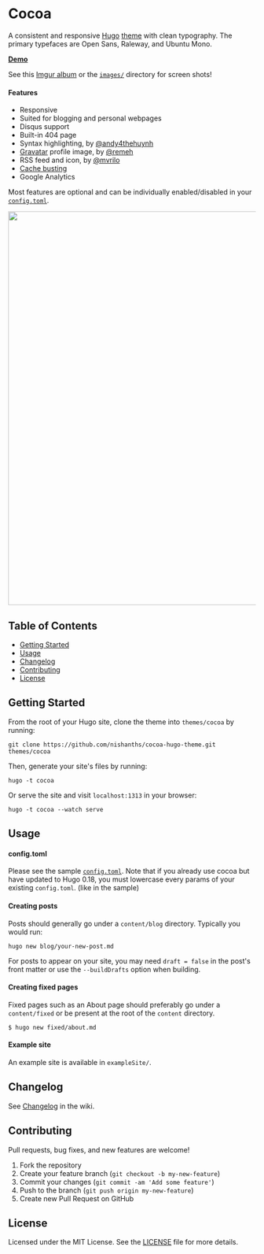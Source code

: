 # Cocoa

A consistent and responsive [Hugo](http://gohugo.io) [theme](https://github.com/spf13/hugoThemes/) with clean typography. The primary typefaces are Open Sans, Raleway, and Ubuntu Mono.

[__Demo__](http://themes.gohugo.io/theme/cocoa/)

See this [Imgur album](http://imgur.com/a/skabh) or the [`images/`](https://github.com/nishanths/cocoa-hugo-theme/tree/master/images) directory for screen shots!

#### Features

* Responsive
* Suited for blogging and personal webpages
* Disqus support
* Built-in 404 page
* Syntax highlighting, by [@andy4thehuynh](https://github.com/andy4thehuynh)
* [Gravatar](https://github.com/nishanths/cocoa-hugo-theme/pull/25) profile image, by [@remeh](https://github.com/remeh)
* RSS feed and icon, by [@mvrilo](https://github.com/mvrilo)
* [Cache busting](https://github.com/nishanths/cocoa-hugo-theme/commit/2e598e5b739c0529ba0d8ec305066ad209f4317f#diff-0bcd4f78d920797d1ae8c184a6554729R18)
* Google Analytics

Most features are optional and can be individually enabled/disabled in your [`config.toml`](https://github.com/nishanths/cocoa-hugo-theme/blob/master/exampleSite/config.toml).

<img src="http://i.imgur.com/jdstF9j.png" width="800">

## Table of Contents

* [Getting Started](#getting-started)
* [Usage](#usage)
* [Changelog](#changelog)
* [Contributing](#contributing)
* [License](#license)

## Getting Started 

From the root of your Hugo site, clone the theme into `themes/cocoa` by running:

````
git clone https://github.com/nishanths/cocoa-hugo-theme.git themes/cocoa
````

Then, generate your site's files by running:

````
hugo -t cocoa
````

Or serve the site and visit `localhost:1313` in your browser:

```
hugo -t cocoa --watch serve
```

## Usage

#### config.toml

Please see the sample [`config.toml`](https://github.com/nishanths/cocoa-hugo-theme/blob/master/exampleSite/config.toml). Note that if you already use cocoa but have updated to Hugo 0.18, you must lowercase every params of your existing `config.toml`. (like in the sample)

#### Creating posts

Posts should generally go under a `content/blog` directory. Typically you would run:

````
hugo new blog/your-new-post.md
````
For posts to appear on your site, you may need `draft = false` in the post's front matter or use the `--buildDrafts` option when building.

#### Creating fixed pages

Fixed pages such as an About page should preferably go under a `content/fixed` or be present at the root of the `content` directory.

````
$ hugo new fixed/about.md
````

#### Example site

An example site is available in `exampleSite/`.

## Changelog

See [Changelog](https://github.com/nishanths/cocoa-hugo-theme/wiki/Changelog) in the wiki.

## Contributing

Pull requests, bug fixes, and new features are welcome!

1. Fork the repository
2. Create your feature branch (`git checkout -b my-new-feature`)
3. Commit your changes (`git commit -am 'Add some feature'`)
4. Push to the branch (`git push origin my-new-feature`)
5. Create new Pull Request on GitHub

## License

Licensed under the MIT License. See the [LICENSE](https://github.com/nishanths/cocoa-hugo-theme/blob/master/LICENSE) file for more details.
